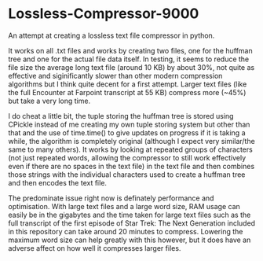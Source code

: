 # Lossless-Compressor-9000
An attempt at creating a lossless text file compressor in python.

It works on all .txt files and works by creating two files, one for the huffman tree and one for the actual file data itself. 
In testing, it seems to reduce the file size the average long text file (around 10 KB) by about 30%, not quite as effective and siginificantly slower than other modern compression algorithms but I think quite decent for a first attempt. Larger text files (like the full Encounter at Farpoint transcript at 55 KB) compress more (~45%) but take a very long time.

I do cheat a little bit, the tuple storing the huffman tree is stored using CPickle instead of me creating my own tuple storing system but other than that and the use of time.time() to give updates on progress if it is taking a while, the algorithm is completely original (although I expect very similar/the same to many others).
It works by looking at repeated groups of characters (not just repeated words, allowing the compressor to still work effectively even if there are no spaces in the text file) in the text file and then combines those strings with the individual characters used to create a huffman tree and then encodes the text file.

The predominate issue right now is definately performance and optimisation. With large text files and a large word size, RAM usage can easily be in the gigabytes and the time taken for large text files such as the full transcript of the first episode of Star Trek: The Next Generation included in this repository can take around 20 minutes to compress. 
Lowering the maximum word size can help greatly with this however, but it does have an adverse affect on how well it compresses larger files.
